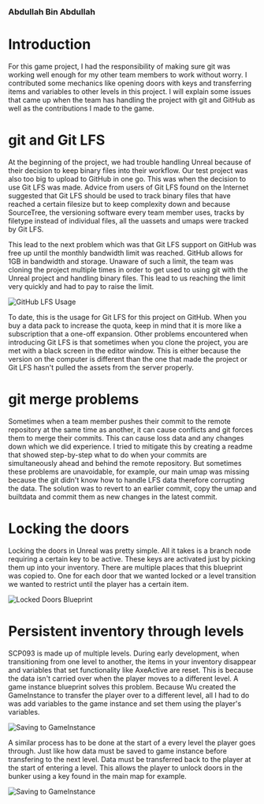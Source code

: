 ### Abdullah Bin Abdullah
# Introduction

For this game project, I had the responsibility of making sure git was working well enough for my other team members to work without worry. I contributed some mechanics like opening doors with keys and transferring items and variables to other levels in this project. I will explain some issues that came up when the team has handling the project with git and GitHub as well as the contributions I made to the game.

# git and Git LFS

At the beginning of the project, we had trouble handling Unreal because of their decision to keep binary files into their workflow. Our test project was also too big to upload to GitHub in one go. This was when the decision to use Git LFS was made. Advice from users of Git LFS found on the Internet suggested that Git LFS should be used to track binary files that have reached a certain filesize but to keep complexity down and because SourceTree, the versioning software every team member uses, tracks by filetype instead of individual files, all the uassets and umaps were tracked by Git LFS.

This lead to the next problem which was that Git LFS support on GitHub was free up until the monthly bandwidth limit was reached. GitHub allows for 1GB in bandwidth and storage. Unaware of such a limit, the team was cloning the project multiple times in order to get used to using git with the Unreal project and handling binary files. This lead to us reaching the limit very quickly and had to pay to raise the limit.

![GitHub LFS Usage](Screenshots/GitHubBandwidth.PNG)

To date, this is the usage for Git LFS for this project on GitHub. When you buy a data pack to increase the quota, keep in mind that it is more like a subscription that a one-off expansion. Other problems encountered when introducing Git LFS is that sometimes when you clone the project, you are met with a black screen in the editor window. This is either because the version on the computer is different than the one that made the project or Git LFS hasn't pulled the assets from the server properly. 

# git merge problems

Sometimes when a team member pushes their commit to the remote repository at the same time as another, it can cause conflicts and git forces them to merge their commits. This can cause loss data and any changes down which we did experience. I tried to mitigate this by creating a readme that showed step-by-step what to do when your commits are simultaneously ahead and behind the remote repository. But sometimes these problems are unavoidable, for example, our main umap was missing because the git didn't know how to handle LFS data therefore corrupting the data. The solution was to revert to an earlier commit, copy the umap and builtdata and commit them as new changes in the latest commit.

# Locking the doors

Locking the doors in Unreal was pretty simple. All it takes is a branch node requiring a certain key to be active. These keys are activated just by picking them up into your inventory. There are multiple places that this blueprint was copied to. One for each door that we wanted locked or a level transition we wanted to restrict until the player has a certain item.

![Locked Doors Blueprint](Screenshots/LockedDoors.PNG)

# Persistent inventory through levels

SCP093 is made up of multiple levels. During early development, when transitioning from one level to another, the items in your inventory disappear and variables that set functionality like AxeActive are reset. This is because the data isn't carried over when the player moves to a different level. A game instance blueprint solves this problem. Because Wu created the GameInstance to transfer the player over to a different level, all I had to do was add variables to the game instance and set them using the player's variables.

![Saving to GameInstance](Screenshots/SavingtoGameInstance.PNG)

A similar process has to be done at the start of a every level the player goes through. Just like how data must be saved to game instance before transfering to the next level. Data must be transferred back to the player at the start of entering a level. This allows the player to unlock doors in the bunker using a key found in the main map for example.

![Saving to GameInstance](Screenshots/SavingtoGameInstance.PNG)